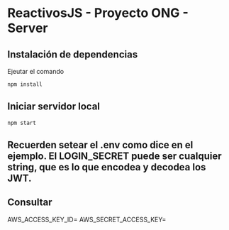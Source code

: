 # ReactivosJS - Proyecto ONG - Server

## Instalación de dependencias

Ejeutar el comando

``` bash
npm install
```

## Iniciar servidor local

``` bash
npm start
```

## Recuerden setear el .env como dice en el ejemplo. El LOGIN_SECRET puede ser cualquier string, que es lo que encodea y decodea los JWT. 

## Consultar

AWS_ACCESS_KEY_ID=
AWS_SECRET_ACCESS_KEY=
